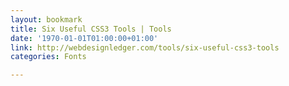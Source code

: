 ```yaml
---
layout: bookmark
title: Six Useful CSS3 Tools | Tools
date: '1970-01-01T01:00:00+01:00'
link: http://webdesignledger.com/tools/six-useful-css3-tools
categories: Fonts

---
```

